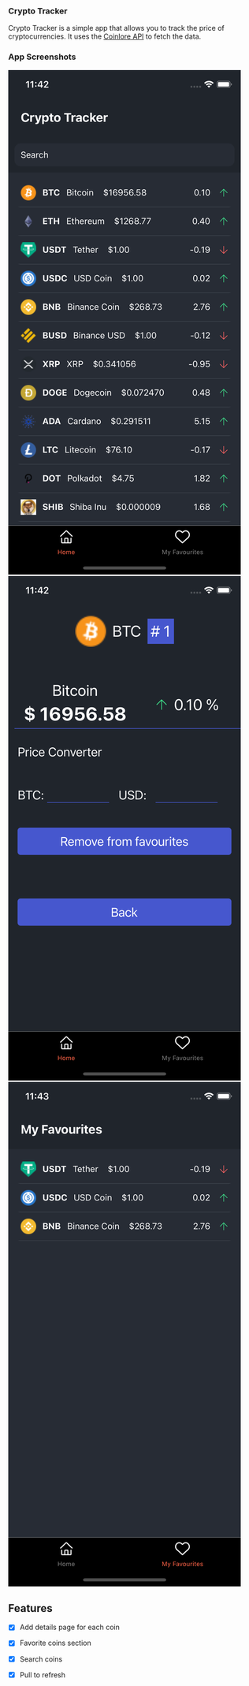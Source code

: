 ### Crypto Tracker

Crypto Tracker is a simple app that allows you to track the price of cryptocurrencies. It uses the [Coinlore API](https://api.coinlore.net/api/tickers/) to fetch the data.

### App Screenshots

![Screenshot 1](img/screenshot1.png)
![Screenshot 2](img/screenshot2.png)
![Screenshot 3](img/screenshot3.png)


## Features 

- [X] Add details page for each coin
- [X] Favorite coins section
- [X] Search coins
- [X] Pull to refresh

